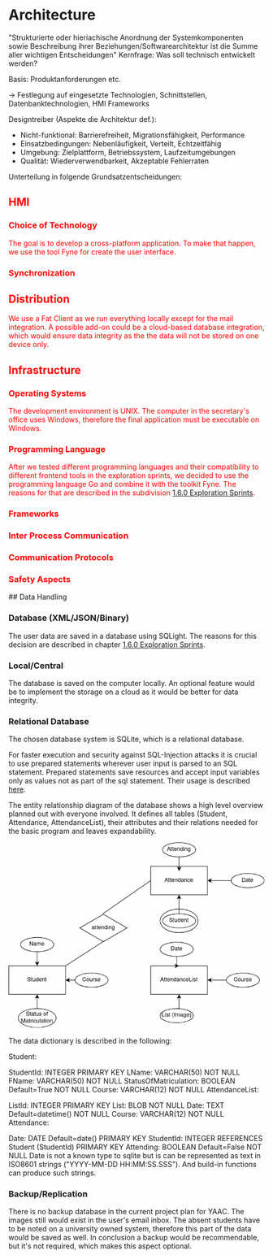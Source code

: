 # Architecture

"Strukturierte oder hieriachische Anordnung der Systemkomponenten sowie Beschreibung ihrer Beziehungen/Softwarearchitektur ist die Summe aller wichtigen Entscheidungen"
Kernfrage: Was soll technisch entwickelt werden?

Basis: Produktanforderungen etc.

-> Festlegung auf eingesetzte Technologien, Schnittstellen, Datenbanktechnologien, HMI Frameworks

Designtreiber (Aspekte die Architektur def.):

- Nicht-funktional: Barrierefreiheit, Migrationsfähigkeit, Performance
- Einsatzbedingungen: Nebenläufigkeit, Verteilt, Echtzeitfähig
- Umgebung: Zielplattform, Betriebssystem, Laufzeitumgebungen
- Qualität: Wiederverwendbarkeit, Akzeptable Fehlerraten

Unterteilung in folgende Grundsatzentscheidungen:

<font color = "red"> 

## HMI

### Choice of Technology

The goal is to develop a cross-platform application. To make that happen, we use the tool Fyne for create the user interface.

<!--- ### Speech Recognition (???) --->

### Synchronization

<!--- ### Command Line --->


<!--- ### Gestures/VR/AR --->

## Distribution

We use a Fat Client as we run everything locally except for the mail integration. A possible add-on could be a cloud-based database integration, which would ensure data integrity as the the data will not be stored on one device only.
<!-- Fat Client, Client/Server, Web Architektur, Service orientierte Architektur, Microservices -->

## Infrastructure

### Operating Systems

<!-- Well, I'd that depends on the final implementation xD -->

The development environment is UNIX. The computer in the secretary's office uses Windows, therefore the final application must be executable on Windows.


### Programming Language

After we tested different programming languages and their compatibility to different frontend tools in the exploration sprints, we decided to use the programming language Go and combine it with the toolkit Fyne. The reasons for that are described in the subdivision [1.6.0 Exploration Sprints](/3rdTry/1PlanningPhase/1.6.0ExplorationSprints.md).

### Frameworks

### Inter Process Communication

### Communication Protocols

### Safety Aspects


</font>
## Data Handling

### Database (XML/JSON/Binary)

The user data are saved in a database using SQLight. The reasons for this decision are described in chapter [1.6.0 Exploration Sprints](/3rdTry/1PlanningPhase/1.6.0ExplorationSprints.md). 

### Local/Central

The database is saved on the computer locally. An optional feature would be to implement the storage on a cloud as it would be better for data integrity.

### Relational Database

The chosen database system is SQLite, which is a relational database.

For faster execution and security against SQL-Injection attacks it is crucial to use prepared statements wherever user input is parsed to an SQL statement. Prepared statements save resources and accept input variables only as values not as part of the sql statement. Their usage is described [here](https://go.dev/doc/database/prepared-statements).

The entity relationship diagram of the database shows a high level overview planned out with everyone involved. It defines all tables (Student, Attendance, AttendanceList), their attributes and their relations needed for the basic program and leaves expandability.

![ERM](/Diagrams/Database/DB-Entwurf.png)

The data dictionary is described in the following:

Student:

StudentId: INTEGER PRIMARY KEY
LName: VARCHAR(50) NOT NULL
FName: VARCHAR(50) NOT NULL
StatusOfMatriculation: BOOLEAN Default=True NOT NULL
Course: VARCHAR(12) NOT NULL
AttendanceList:

ListId: INTEGER PRIMARY KEY
List: BLOB NOT NULL
Date: TEXT Default=datetime() NOT NULL
Course: VARCHAR(12) NOT NULL
Attendance:

Date: DATE Default=date() PRIMARY KEY
StudentId: INTEGER REFERENCES Student (StudentId) PRIMARY KEY
Attending: BOOLEAN Default=False NOT NULL
Date is not a known type to sqlite but is can be represented as text in ISO8601 strings ("YYYY-MM-DD HH:MM:SS.SSS"). And build-in functions can produce such strings.

<!-- ### Object Oriented Database - not the case in our project --> 

### Backup/Replication

There is no backup database in the current project plan for YAAC. The images still would exist in the user's email inbox. The absent students have to be noted on a university owned system, therefore this part of the data would be saved as well. In conclusion a backup would be recommendable, but it's not required, which makes this aspect optional.

